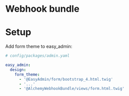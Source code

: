 # Webhook bundle

# Setup

Add form theme to easy_admin:

```yaml
# config/packages/admin.yaml

easy_admin:
  design:
    form_theme:
      - '@EasyAdmin/form/bootstrap_4.html.twig'
      - '...'
      - '@AlchemyWebhookBundle/views/form.html.twig'
```
